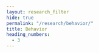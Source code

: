 ```yaml
---
layout: research_filter
hide: true
permalink: "/research/behavior/"
title: Behavior
heading_numbers:
  - 3
---
```

<style> .catwrap:hover .cattext{ transform: scale(1.1); } .catwrap:hover .int1text{ display: inline; } .catwrap:hover .int2text{ display: inline; } .catwrap:hover .venn{ transform: scale(1.1); opacity: 0.7; -webkit-filter: drop-shadow( -2px 2px 2px #000 ); filter: drop-shadow( -2px 2px 2px #000 ); } </style>
